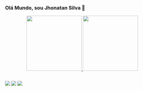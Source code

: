 ### Olá Mundo, sou Jhonatan Silva 👋

<div align="center">
  <a href="https://github.com/jhonatanbss">
  <img height="180em" src="https://github-readme-stats.vercel.app/api?username=jhonatanbss&show_icons=true&theme=dark&include_all_commits=true&count_private=true"/>
  <img height="180em" src="https://github-readme-stats.vercel.app/api/top-langs/?username=jhonatanbss&layout=compact&langs_count=7&theme=dark"/>
</div>
  
##
  
<div>
    <a href="https://www.youtube.com/channel/UC-l85yAo8ACeolInXTYlTeQ" target="_blank"><img src="https://img.shields.io/badge/YouTube-FF0000?style=for-the-badge&logo=youtube&logoColor=white" target="_blank"></a>
  <a href="https://www.instagram.com/jhonatanbss" target="_blank"><img src="https://img.shields.io/badge/-Instagram-%23E4405F?style=for-the-badge&logo=instagram&logoColor=white" target="_blank"></a>
  <a href="https://www.linkedin.com/in/jhonatanbss" target="_blank"><img src="https://img.shields.io/badge/-LinkedIn-%230077B5?style=for-the-badge&logo=linkedin&logoColor=white" target="_blank"></a> 
</div>
